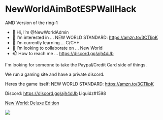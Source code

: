 # NewWorldAimBotESPWallHack
AMD Version of the ring-1

- 👋 Hi, I’m @NewWorldAdmin
- 👀 I’m interested in ... NEW WORLD STANDARD: https://amzn.to/3CTlipK
- 🌱 I’m currently learning ... C/C++
- 💞️ I’m looking to collaborate on ... New World
- 📫 How to reach me ... https://discord.gg/ajh4dJb

<!---
NewWorldAdmin/NewWorldAdmin is a ✨ special ✨ repository because its `README.md` (this file) appears on your GitHub profile.
You can click the Preview link to take a look at your changes.
--->
I'm looking for someone to take the Paypal/Credit Card side of things.

We run a gaming site and have a private discord.

Heres the game itself: NEW WORLD STANDARD: https://amzn.to/3CTlipK

Discord: https://discord.gg/ajh4dJb
Liquidz#1598

<a target="_blank" href="https://www.amazon.com/gp/product/B08NMM44T5/ref=as_li_tl?ie=UTF8&camp=1789&creative=9325&creativeASIN=B08NMM44T5&linkCode=as2&tag=livefeeds-20&linkId=837e2c174d4de3489c1ce0e0cb41a640">New World: Deluxe Edition</a>

<a target="_blank"  href="https://www.amazon.com/gp/product/B08NMT8TLH/ref=as_li_tl?ie=UTF8&camp=1789&creative=9325&creativeASIN=B08NMT8TLH&linkCode=as2&tag=livefeeds-20&linkId=2c6fa3bcd00493a72412fdf6d714dc8a"><img border="0" src="//ws-na.amazon-adsystem.com/widgets/q?_encoding=UTF8&MarketPlace=US&ASIN=B08NMT8TLH&ServiceVersion=20070822&ID=AsinImage&WS=1&Format=_SL250_&tag=livefeeds-20" ></a>
